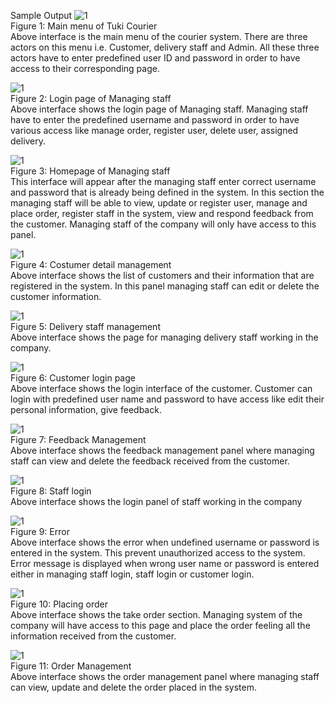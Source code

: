 
Sample Output 
 ![1](Output/1.homeM.jpg)
 <br/>
Figure 1: Main menu of Tuki Courier
 <br/>
Above interface is the main menu of the courier system. There are three actors on this menu i.e. Customer, delivery staff and Admin. All these three actors have to enter predefined user ID and password in order to have access to their corresponding page.
 
 ![1](Output/2%20users.jpg)
  <br/>
Figure 2: Login page of Managing staff
 <br/>
Above interface shows the login page of Managing staff. Managing staff have to enter the predefined username and password in order to have various access like manage order, register user, delete user, assigned delivery.

  ![1](Output/3%20login.jpg) <br/>
Figure 3: Homepage of Managing staff
 <br/>
This interface will appear after the managing staff enter correct username and password that is already being defined in the system. In this section the managing staff will be able to view, update or register user, manage and place order, register staff in the system, view and respond feedback from the customer. Managing staff of the company will only have access to this panel.



   ![1](Output/4%20cmlist.jpg) <br/>
Figure 4:  Costumer detail management
 <br/>
Above interface shows the list of customers and their information that are registered in the system. In this panel managing staff can edit or delete the customer information.

   ![1](Output/5%20stafflist.jpg) <br/>
Figure 5: Delivery staff management
 <br/>
Above interface shows the page for managing delivery staff working in the company.
 

  ![1](Output/6uLogin.jpg) <br/>
Figure 6: Customer login page
 <br/>
Above interface shows the login interface of the customer. Customer can login with predefined user name and password to have access like edit their personal information, give feedback.

   ![1](Output/7feedback.jpg) <br/>
Figure 7: Feedback Management
 <br/>
Above interface shows the feedback management panel where managing staff can view and delete the feedback received from the customer.

   ![1](Output/8%20stafflogin.jpg) <br/>
Figure 8: Staff login
 <br/>
Above interface shows the login panel of staff working in the company



   ![1](Output/9%20error.jpg) <br/>
Figure 9: Error
 <br/>
Above interface shows the error when undefined username or password is entered in the system. This prevent unauthorized access to the system. Error message is displayed when wrong user name or password is entered either in managing staff login, staff login or customer login.

   ![1](Output/10%20fromTo.jpg) <br/>
Figure 10: Placing order
 <br/>
Above interface shows the take order section. Managing system of the company will have access to this page and place the order feeling all the information received from the customer.
 
   ![1](Output/11%20orderlList.jpg) <br/>
Figure 11: Order Management
 <br/>
Above interface shows the order management panel where managing staff can view, update and delete the order placed in the system.
